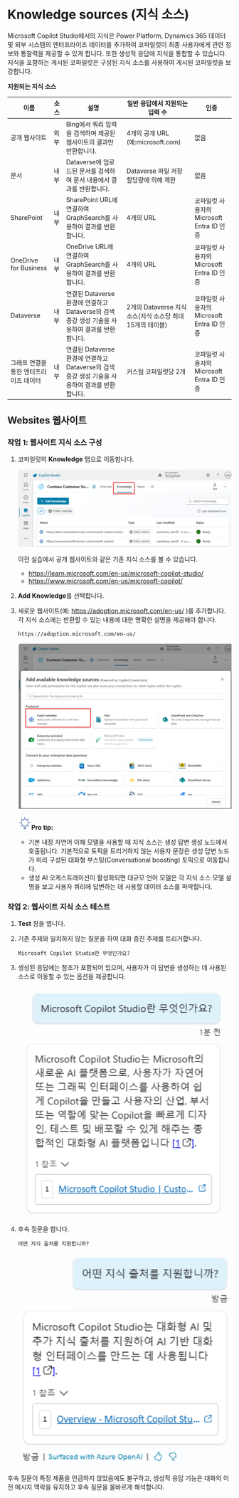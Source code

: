 # Knowledge sources (지식 소스)

Microsoft Copilot Studio에서의 지식은 Power Platform, Dynamics 365
데이터 및 외부 시스템의 엔터프라이즈 데이터를 추가하여 코파일럿이 최종
사용자에게 관련 정보와 통찰력을 제공할 수 있게 합니다. 또한 생성적
응답에 지식을 통합할 수 있습니다. 지식을 포함하는 게시된 코파일럿은
구성된 지식 소스를 사용하여 게시된 코파일럿을 보강합니다.

**지원되는 지식 소스**

  |  이름  | 소스 |  설명 |    일반 응답에서 지원되는 입력 수  |  인증  |
  | --- | --- | --- | --- | --- |
  | 공개 웹사이트 | 외부 | Bing에서 쿼리 입력을 검색하며 제공된 웹사이트의 결과만 반환합니다.  |    4개의 공개 URL (예:microsoft.com)    |  없음 |
  | 문서 | 내부 | Dataverse에 업로드된 문서를 검색하여 문서 내용에서 결과를 반환합니다.  |   Dataverse 파일 저장 할당량에 의해 제한   | 없음 |
  | SharePoint | 내부 |  SharePoint URL에 연결하여 GraphSearch를 사용하여 결과를 반환합니다.   | 4개의 URL   |     코파일럿 사용자의 Microsoft Entra ID 인증 |
  | OneDrive for Business | 내부 |  OneDrive URL에 연결하여  GraphSearch를 사용하여 결과를 반환합니다.    | 4개의 URL    | 코파일럿 사용자의 Microsoft Entra ID 인증 |
  | Dataverse  | 내부 |   연결된 Dataverse 환경에 연결하고 Dataverse의 검색 증강 생성 기술을 사용하여 결과를 반환합니다. | 2개의 Dataverse 지식 소스(지식 소스당 최대 15개의 테이블)  |   코파일럿 사용자의 Microsoft Entra ID 인증 |
  | 그래프 연결을 통한 엔터프라이즈 데이터 | 내부 | 연결된 Dataverse 환경에 연결하고 Dataverse의 검색 증강 생성 기술을 사용하여 결과를 반환합니다. | 커스텀 코파일럿당 2개 |  코파일럿 사용자의 Microsoft Entra ID 인증 |

## Websites 웹사이트

### 작업 1: 웹사이트 지식 소스 구성

1.  코파일럿의 **Knowledge** 탭으로 이동합니다.

    <img src="./images/image3.png" >

    이전 실습에서 공개 웹사이트와 같은 기존 지식 소스를 볼 수 있습니다.
    
    - <https://learn.microsoft.com/en-us/microsoft-copilot-studio/>    
    - <https://www.microsoft.com/en-us/microsoft-copilot/>

2.  **Add Knowledge**를 선택합니다.

3.  새로운 웹사이트(예: https://adoption.microsoft.com/en-us/ )를 추가합니다. 각 지식 소스에는 반환할 수 있는 내용에 대한 명확한 설명을 제공해야 합니다.

    ```
    https://adoption.microsoft.com/en-us/
    ```

    <img src="./images/image4.png" >

    <img src="./images/image4.svg" width="30">**Pro tip:**

      - 기본 내장 자연어 이해 모델을 사용할 때 지식 소스는 생성 답변 생성 노드에서 호출됩니다. 
        기본적으로 토픽을 트리거하지 않는 사용자 문장은 생성 답변 노드가 미리 구성된 대화형 부스팅(Conversational boosting) 토픽으로 이동합니다.
      - 생성 AI 오케스트레이션이 활성화되면 대규모 언어 모델은 각 지식 소스 모델 설명을 보고 사용자 쿼리에 답변하는 데 사용할 데이터 소스를 파악합니다.

### 작업 2: 웹사이트 지식 소스 테스트

1. **Test** 창을 엽니다.

2. 기존 주제와 일치하지 않는 질문을 하여 대화 증진 주제를 트리거합니다.

    ```
    Microsoft Copilot Studio란 무엇인가요?
    ```

3.  생성된 응답에는 참조가 포함되어 있으며, 사용자가 이 답변을 생성하는 데 사용된 소스로 이동할 수 있는 옵션을 제공합니다.

    <img src="./images/image9.png" width="500">

4.  후속 질문을 합니다.

    ```
    어떤 지식 출처를 지원합니까?
    ```
    <img src="./images/image10.png" width="500">

후속 질문이 특정 제품을 언급하지 않았음에도 불구하고, 생성적 응답 기능은 대화의 이전 메시지 맥락을 유지하고 후속 질문을 올바르게 해석합니다.



